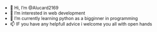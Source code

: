 - 👋 Hi, I’m @Alucard2169
- 👀 I’m interested in web development
- 🌱 I’m currently learning python as a bigginner in programming
- 📫 IF you have any helpfull advice i welcome you all with open hands

<!---
Alucard2169/Alucard2169 is a ✨ special ✨ repository because its `README.md` (this file) appears on your GitHub profile.
You can click the Preview link to take a look at your changes.
--->
